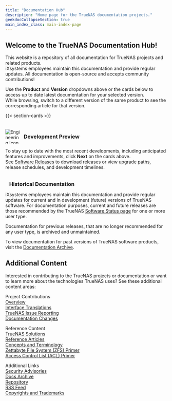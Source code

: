 ```yaml
---
title: "Documentation Hub"
description: "Home page for the TrueNAS documentation projects."
geekdocCollapseSection: true
main_index_class: main-index-page
---
```

<style>
div.gdoc-page__header {display: none;}
div.docs-read_mod {display: none;}
.sidebar-right {display: none;}
h1 {display:none;}
</style>

<h2> Welcome to the TrueNAS Documentation Hub! </h2>

This website is a repository of all documentation for TrueNAS projects and related products.<br>
iXsystems employees maintain this documentation and provide regular updates.
All documentation is open-source and accepts community contributions!

Use the **Product** and **Version** dropdowns above or the cards below to access up to date latest documentation for your selected version.<br>
While browsing, switch to a different version of the same product to see the corresponding article for that version.

{{< section-cards >}}

<div class="latest-development-container" style="padding-top: 20px;">
  <div style="display: flex; align-items: center;">
    <img src="/images/Software_Status_Icon_2.png" alt="Engineering Icon" title="Development Preview" style="padding-right: .75rem; max-width: 45px; max-height: 45px; align-self: flex-start;">
    <h3 style="margin: 0;">Development Preview</h3>
  </div>
  <p>To stay up to date with the most recent developments, including anticipated features and improvements, click <strong>Next</strong> on the cards above.<br>
  See <a href="/truenasupgrades/">Software Releases</a> to download releases or view upgrade paths, release schedules, and development timelines.</p>
</div>

<div class="latest-development-container" style="padding-top: 20px;">
  <div style="display: flex; align-items: center;">
    <i class="fas fa-archive fa-lg" style="color: #0095d5; padding-right: .75rem; max-width: 45px; max-height: 45px; align-self: flex-start;" title="Historical Documentation" aria-label="Archive Icon"></i>
    <h3 style="margin: 0;">Historical Documentation</h3>
  </div>
  <p>iXsystems employees maintain this documentation and provide regular updates for current and in development (future) versions of TrueNAS software.
  For documentation purposes, current and future releases are those recommended by the TrueNAS <a href="https://www.truenas.com/software-status/">Software Status page</a> for one or more user type.</p>
  <p>Documentation for previous releases, that are no longer recommended for any user type, is archived and unmaintained.</p>
  <p>To view documentation for past versions of TrueNAS software products, visit the <a href="/archive/">Documentation Archive</a>.</p>
</div>

<h2> Additional Content </h2>

Interested in contributing to the TrueNAS projects or documentation or want to learn more about the technologies TrueNAS uses?
See these additional content areas:

<div class="docs-more-sections">
  <p>Project Contributions
	<br><a href="/contributing/">Overview</a>
	<br><a href="/contributing/uitranslations/">Interface Translations</a>
	<br><a href="/contributing/issuereporting/">TrueNAS Issue Reporting</a>
	<br><a href="/contributing/documentation/">Documentation Changes</a>
  </p>
  <p>Reference Content
  <br><a href="/solutions/">TrueNAS Solutions</a>
  <br><a href="/references/">Reference Articles</a>
  <br><a href="/references/conceptsandterms/">Concepts and Terminology</a>
  <br><a href="/references/zfsprimer/">Zettabyte File System (ZFS) Primer</a>
  <br><a href="/references/aclprimer/">Access Control List (ACL) Primer</a>
  </p>
  <p>Additional Links
  <br><a href="https://security.truenas.com">Security Advisories</a>
  <br><a href="/archive/">Docs Archive</a>
  <br><a href="https://www.github.com/truenas/documentation">Repository</a>
  <br><a href="/index.xml">RSS Feed</a>
  <br><a href="/references/copyrights/">Copyrights and Trademarks</a>
  </p>
</div>
